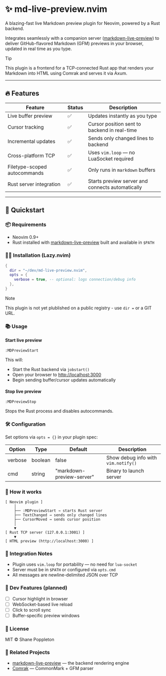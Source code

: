 # ✨ md-live-preview.nvim

A blazing-fast live Markdown preview plugin for Neovim, powered by a Rust backend.

Integrates seamlessly with a companion server ([markdown-live-preview](https://github.com/codemonkey76/markdown-live-preview)) to deliver GitHub-flavored Markdown (GFM) previews in your browser, updated in real time as you type.

> [!TIP]
> This plugin is a frontend for a TCP-connected Rust app that renders your Markdown into HTML using Comrak and serves it via Axum.

---

## 🔥 Features

| Feature                  | Status | Description                                     |
|--------------------------|--------|-------------------------------------------------|
| Live buffer preview      | ✅     | Updates instantly as you type                  |
| Cursor tracking          | ✅     | Cursor position sent to backend in real-time   |
| Incremental updates      | ✅     | Sends only changed lines to backend            |
| Cross-platform TCP       | ✅     | Uses `vim.loop` — no LuaSocket required        |
| Filetype-scoped autocommands | ✅ | Only runs in `markdown` buffers               |
| Rust server integration  | ✅     | Starts preview server and connects automatically |

---

## 🚀 Quickstart

### 📦 Requirements

- Neovim 0.9+
- Rust installed with [markdown-live-preview](https://github.com/codemonkey76/markdown-live-preview) built and available in `$PATH`

### 🧑‍💻 Installation (Lazy.nvim)

```lua
{
  dir = "~/dev/md-live-preview.nvim",
  opts = {
    verbose = true, -- optional: logs connection/debug info
  },
}
```

> [!NOTE]
> This plugin is not yet plublished on a public registry - use `dir =` or a GIT URL.


### 📚 Usage

#### Start live preview

```vim
:MDPreviewStart
```

This will:

- Start the Rust backend via `jobstart()`
- Open your browser to [http://localhost:3000](http://localhost:3000)
- Begin sending buffer/cursor updates automatically

#### Stop live preview

```vim
:MDPreviewStop
```

Stops the Rust process and disables autocommands.

### 🛠 Configuration

Set options via `opts = {}` in your plugin spec:

| Option | Type | Default | Description |
|---|---|---|---|
| verbose | boolean | false | Show debug info with `vim.notify()` |
| cmd | string | "markdown-preview-server" | Binary to launch server |

### 🧠 How it works

```text
[ Neovim plugin ]
    │
    ├── :MDPreviewStart → starts Rust server
    ├── TextChanged → sends only changed lines
    ├── CursorMoved → sends cursor position
    │
    ▼
[ Rust TCP server (127.0.0.1:3001) ]
    ▼
[ HTML preview (http://localhost:3000) ]
```

### 🔌 Integration Notes

- Plugin uses `vim.loop` for portability — no need for `lua-socket`
- Server must be in `$PATH` or configured via `opts.cmd`
- All messages are newline-delimited JSON over TCP

### 🤖 Dev Features (planned)

- [ ] Cursor highlight in browser
- [ ] WebSocket-based live reload
- [ ] Click to scroll sync
- [ ] Buffer-specific preview windows

### 📜 License

MIT © Shane Poppleton

### 🤝 Related Projects

- [markdown-live-preview](https://github.com/codemonkey76/markdown-live-preview) — the backend rendering engine
- [Comrak](https://github.com/kivikakk/comrak) — CommonMark + GFM parser

